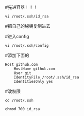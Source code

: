 #先进容器！！！

```
vi /root/.ssh/id_rsa
```

#把自己的秘钥复制进去

#进入config

```
vi /root/.ssh/config
```

#添加下面的
```
Host github.com
    HostName github.com
    User git
    IdentityFile /root/.ssh/id_rsa
    IdentitiesOnly yes
```
#改权限
```
cd /root/.ssh

chmod 700 id_rsa
```